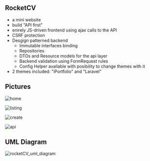 ## RocketCV
- a mini website
- build "API first"
- enirely JS-driven frontend using ajax calls to the API
- CSRF protection
- Desgign patterned backend
    - Immutable interfaces binding
    - Repositories
    - DTOs and Resource models for the api layer
    - Backend validation using FormRequest rules
    - Config Helper available with posibility to change themes with it
- 2 themes included: "iPortfolio" and "Laravel"

## Pictures
![home](https://github.com/L37sg0/rocketCV/assets/20823029/66a9bad1-9ef3-44d7-8504-19898f7062b2)

![listing](https://github.com/L37sg0/rocketCV/assets/20823029/e598a425-1437-4b8d-b16b-4ea5f6b056e9)

![create](https://github.com/L37sg0/rocketCV/assets/20823029/c1a31b56-95d7-40b9-8d5d-7f4934aaa3c5)

![api](https://github.com/L37sg0/rocketCV/assets/20823029/eb07097b-15ae-4a62-a355-9543ad39f829)

## UML Diagram
![rocketCV_uml_diagram](https://github.com/L37sg0/rocketCV/assets/20823029/952f5074-be56-4b87-85e5-f219aa9ecb6c)
